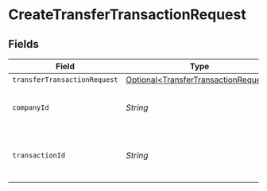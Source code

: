 # CreateTransferTransactionRequest


## Fields

| Field                                                                                          | Type                                                                                           | Required                                                                                       | Description                                                                                    | Example                                                                                        |
| ---------------------------------------------------------------------------------------------- | ---------------------------------------------------------------------------------------------- | ---------------------------------------------------------------------------------------------- | ---------------------------------------------------------------------------------------------- | ---------------------------------------------------------------------------------------------- |
| `transferTransactionRequest`                                                                   | [Optional\<TransferTransactionRequest>](../../models/components/TransferTransactionRequest.md) | :heavy_minus_sign:                                                                             | N/A                                                                                            |                                                                                                |
| `companyId`                                                                                    | *String*                                                                                       | :heavy_check_mark:                                                                             | Unique identifier for a company.                                                               | 8a210b68-6988-11ed-a1eb-0242ac120002                                                           |
| `transactionId`                                                                                | *String*                                                                                       | :heavy_check_mark:                                                                             | The unique identifier for your SMB's transaction.                                              | 336694d8-2dca-4cb5-a28d-3ccb83e55eee                                                           |